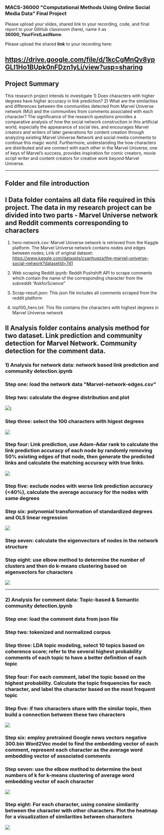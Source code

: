 ### MACS-36000 "Computational Methods Using Online Social Media Data" Final Project

Please upload your slides, shared link to your recording, code, and final report to your GitHub classroom (here), name it as **36000_YourFirstLastName**.

Please upload the shared **link** to your recording here: 

https://drive.google.com/file/d/1kcCgMnQv8ypGLI1Ho1BUpk0nFDzn1yLi/view?usp=sharing
----------------------


## Project Summary

This research project intends to investigate 1) Does characters with higher degrees have higher accuracy in link prediction? 2) What are the similarities and differences between the communities detected from Marvel Universe network (MU) and the communities from comments associated with each character? The significance of the research questions provides a comparative analysis of how the social network construction in this artificial world, especially the appearance of social ties, and encourages Marvel creators and writers of later generations for content creation through analyzing existing Marvel Universe Network and social media comments to continue this magic world. Furthermore, understanding the how characters are distributed and are connect with each other in the Marvel Universe, one of keys of Marvel’s success, provides inspiration for comic creators, movie script writer and content creators for creative work beyond Marvel Universe. 

---------

## Folder and file introduction

## I Data folder contains all data file required in this project. The data in my research project can be divided into two parts - Marvel Universe network and Reddit comments corresponding to characters

1) hero-network.csv: Marvel Universe network is retrieved from the Kaggle platform. The Marvel Universe network contains nodes and edges between nodes; Link of original dataset: https://www.kaggle.com/datasets/csanhueza/the-marvel-universe-social-network?datasetId=741

 2) Web scraping Reddit.ipynb: Reddit Pushshift API to scrape comments which contain the name of the corresponding character from the subreddit “AskforScience”

3) Scrap-result.json: This json file includes all comments scraped from the reddit platform

4) top100_hero.txt: This file contains the characters with highest degrees in Marvel Universe network

## II Analysis folder contains analysis method for two dataset. Link prediction and community detection for Marvel Network. Community detection for the comment data. 

###  1) Analysis for network data: network based link prediction and community detection.ipynb

### Step one: load the network data "Marvel-network-edges.csv"

### Step two: calculate the degree distribution and plot

![](social%20media%20project%20pictures/degree%20distribution.png))

### Step three: select the 100 characters with higest degrees

![](social%20media%20project%20pictures/top_100_subgraph.png)

### Step four: Link prediction, use Adam-Adar rank to calculate the link prediction accuracy of each node by randomly removing 50% existing edges of that node, then generate the predicted links and calculate the matching accuracy with true links. 

![](social%20media%20project%20pictures/degrees%20and%20average%20accuracy.png)

### Step five: exclude nodes with worse link prediction accuracy (<40%), calculate the average accuracy for the nodes with same degrees

### Step six: polynomial transformation of standardized degrees and OLS linear regression

![](social%20media%20project%20pictures/fuction.png)

### Step seven: calculate the eigenvectors of nodes in the network structure

### Step eight: use elbow method to determine the number of clusters and then do k-means clustering based on eigenvectors for characters

![](social%20media%20project%20pictures/top100%20community%20separate.png)

-----------------

###  2) Analysis for comment data: Topic-based & Semantic community detection.ipynb

### Step one: load the comment data from json file 

### Step two: tokenized and normalized corpus

### Step three: LDA topic modeling, select 10 topics based on coherence score; refer to the several highest probability comments of each topic to have a better definition of each topic

### Step four: For each comment, label the topic based on the highest probability. Calculate the topic frequencies for each character, and label the character based on the most frequent topic

### Step five: if two characters share with the similar topic, then build a connection between these two characters

![](social%20media%20project%20pictures/community_comments_topic.png)

### Step six: employ pretrained Google news vectors negative 300.bin Word2Vec model to find the embedding vector of each comment, represent each character as the average word embedding vector of associated comments

### Step seven: use the elbow method to determine the best numbers of k for k-means clustering of average word embedding vector of each character

![](social%20media%20project%20pictures/community_wordembedding.png)

### Step eight: For each character, using consine similarity between the character with other characters. Plot the heatmap for a visualization of similarities between characters

![](social%20media%20project%20pictures/pairwise%20similarity.png)
